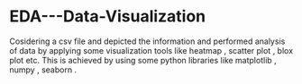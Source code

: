 # EDA---Data-Visualization 
Cosidering a csv file and depicted the information and performed analysis of data by applying some visualization tools like heatmap , scatter plot , blox plot etc. This is achieved by using some python libraries like matplotlib , numpy , seaborn .
